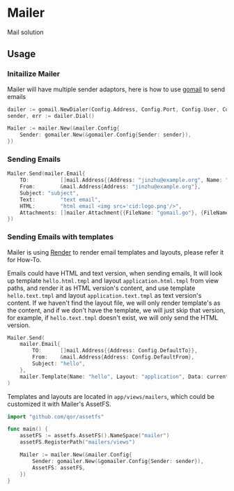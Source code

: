 # Mailer

Mail solution

## Usage

### Initailize Mailer

Mailer will have multiple sender adaptors, here is how to use [gomail](https://github.com/go-gomail/gomail) to send emails

```go
dailer := gomail.NewDialer(Config.Address, Config.Port, Config.User, Config.Password)
sender, err := dailer.Dial()

Mailer := mailer.New(&mailer.Config{
	Sender: gomailer.New(&gomailer.Config{Sender: sender}),
})
```

### Sending Emails

```go
Mailer.Send(mailer.Email{
	TO:          []mail.Address{{Address: "jinzhu@example.org", Name: "jinzhu"}},
	From:        &mail.Address{Address: "jinzhu@example.org"},
	Subject: "subject",
	Text:        "text email",
	HTML:        "html email <img src='cid:logo.png'/>",
	Attachments: []mailer.Attachment{{FileName: "gomail.go"}, {FileName: "../test/logo.png", Inline: true}},
})
```

### Sending Emails with templates

Mailer is using [Render](github.com/qor/render) to render email templates and layouts, please refer it for How-To.

Emails could have HTML and text version, when sending emails,
It will look up template `hello.html.tmpl` and layout `application.html.tmpl` from view paths, and render it as HTML version's content, and use template `hello.text.tmpl` and layout `application.text.tmpl` as text version's content.
If we haven't find the layout file, we will only render template's as the content, and if we don't have the template, we will just skip that version, for example, if `hello.text.tmpl` doesn't exist, we will only send the HTML version.

```go
Mailer.Send(
	mailer.Email{
		TO:      []mail.Address{{Address: Config.DefaultTo}},
		From:    &mail.Address{Address: Config.DefaultFrom},
		Subject: "hello",
	},
	mailer.Template{Name: "hello", Layout: "application", Data: currentUser},
)
```

Templates and layouts are located in `app/views/mailers`, which could be customized it with Mailer's AssetFS.

```go
import "github.com/qor/assetfs"

func main() {
	assetFS := assetfs.AssetFS().NameSpace("mailer")
	assetFS.RegisterPath("mailers/views")

	Mailer := mailer.New(&mailer.Config{
		Sender: gomailer.New(&gomailer.Config{Sender: sender}),
		AssetFS: assetFS,
	})
}
```
